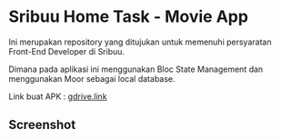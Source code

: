 # Sribuu Home Task - Movie App

Ini merupakan repository yang ditujukan untuk memenuhi persyaratan Front-End Developer di Sribuu.

Dimana pada aplikasi ini menggunakan Bloc State Management dan menggunakan Moor sebagai local database.

Link buat APK : [gdrive.link](https://drive.google.com/drive/folders/1wFXfQCRfc9yUS7K8j5g_xSfm7iXqw7iU?usp=sharing "Google Drive for APK")

## Screenshot
